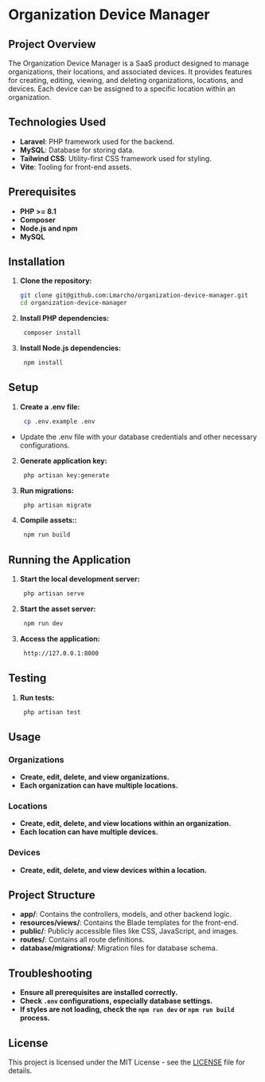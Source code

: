 # Organization Device Manager

## Project Overview
The Organization Device Manager is a SaaS product designed to manage organizations, their locations, and associated devices. It provides features for creating, editing, viewing, and deleting organizations, locations, and devices. Each device can be assigned to a specific location within an organization.

## Technologies Used
- **Laravel**: PHP framework used for the backend.
- **MySQL**: Database for storing data.
- **Tailwind CSS**: Utility-first CSS framework used for styling.
- **Vite**: Tooling for front-end assets.

## Prerequisites
- **PHP >= 8.1**
- **Composer**
- **Node.js and npm**
- **MySQL**

## Installation
1. **Clone the repository:**
   ```sh
   git clone git@github.com:Lmarcho/organization-device-manager.git
   cd organization-device-manager
2. **Install PHP dependencies:**
   ```sh
    composer install
3. **Install Node.js dependencies:**
   ```sh
    npm install

## Setup
1. **Create a .env file:**
   ```sh
    cp .env.example .env
- Update the .env file with your database credentials and other necessary configurations.
2. **Generate application key:**
   ```sh
    php artisan key:generate
3. **Run migrations:**
   ```sh
    php artisan migrate
4. **Compile assets::**
   ```sh
    npm run build

## Running the Application
1. **Start the local development server:**
   ```sh
    php artisan serve
2. **Start the asset server:**
   ```sh
    npm run dev
3. **Access the application:**
   ```sh
    http://127.0.0.1:8000

## Testing
1. **Run tests:**
   ```sh
    php artisan test

## Usage
### Organizations
- **Create, edit, delete, and view organizations.**
- **Each organization can have multiple locations.**

### Locations
- **Create, edit, delete, and view locations within an organization.**
- **Each location can have multiple devices.**

### Devices
- **Create, edit, delete, and view devices within a location.**

## Project Structure
- **app/**: Contains the controllers, models, and other backend logic.
- **resources/views/**: Contains the Blade templates for the front-end.
- **public/**: Publicly accessible files like CSS, JavaScript, and images.
- **routes/**: Contains all route definitions.
- **database/migrations/**: Migration files for database schema.

## Troubleshooting
- **Ensure all prerequisites are installed correctly.**
- **Check `.env` configurations, especially database settings.**
- **If styles are not loading, check the `npm run dev` or `npm run build` process.**

## License
This project is licensed under the MIT License - see the [LICENSE](LICENSE) file for details.
